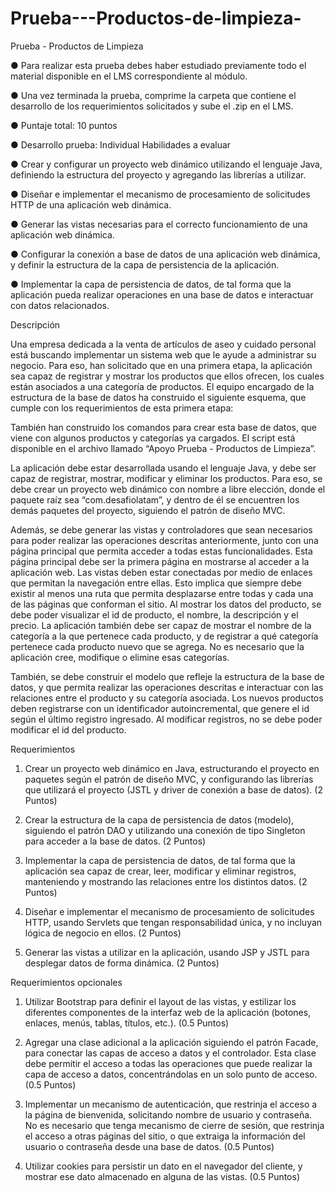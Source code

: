 # Prueba---Productos-de-limpieza-
Prueba - Productos de Limpieza


● Para realizar esta prueba debes haber estudiado previamente todo el material
disponible en el LMS correspondiente al módulo.

● Una vez terminada la prueba, comprime la carpeta que contiene el desarrollo de los
requerimientos solicitados y sube el .zip en el LMS.

● Puntaje total: 10 puntos

● Desarrollo prueba: Individual
Habilidades a evaluar

● Crear y configurar un proyecto web dinámico utilizando el lenguaje Java, definiendo
la estructura del proyecto y agregando las librerías a utilizar.

● Diseñar e implementar el mecanismo de procesamiento de solicitudes HTTP de una
aplicación web dinámica.

● Generar las vistas necesarias para el correcto funcionamiento de una aplicación web
dinámica.

● Configurar la conexión a base de datos de una aplicación web dinámica, y definir la
estructura de la capa de persistencia de la aplicación.

● Implementar la capa de persistencia de datos, de tal forma que la aplicación pueda
realizar operaciones en una base de datos e interactuar con datos relacionados.



Descripción


Una empresa dedicada a la venta de artículos de aseo y cuidado personal está buscando
implementar un sistema web que le ayude a administrar su negocio. Para eso, han solicitado
que en una primera etapa, la aplicación sea capaz de registrar y mostrar los productos que
ellos ofrecen, los cuales están asociados a una categoría de productos. El equipo encargado
de la estructura de la base de datos ha construido el siguiente esquema, que cumple con los
requerimientos de esta primera etapa:


También han construido los comandos para crear esta base de datos, que viene con algunos
productos y categorías ya cargados. El script está disponible en el archivo llamado “Apoyo
Prueba - Productos de Limpieza”.


La aplicación debe estar desarrollada usando el lenguaje Java, y debe ser capaz de registrar,
mostrar, modificar y eliminar los productos. Para eso, se debe crear un proyecto web
dinámico con nombre a libre elección, donde el paquete raíz sea “com.desafiolatam”, y
dentro de él se encuentren los demás paquetes del proyecto, siguiendo el patrón de diseño
MVC.


Además, se debe generar las vistas y controladores que sean necesarios para poder realizar
las operaciones descritas anteriormente, junto con una página principal que permita acceder
a todas estas funcionalidades. Esta página principal debe ser la primera página en
mostrarse al acceder a la aplicación web.
Las vistas deben estar conectadas por medio de enlaces que permitan la navegación entre
ellas. Esto implica que siempre debe existir al menos una ruta que permita desplazarse
entre todas y cada una de las páginas que conforman el sitio.
Al mostrar los datos del producto, se debe poder visualizar el id de producto, el nombre, la
descripción y el precio. La aplicación también debe ser capaz de mostrar el nombre de la
categoría a la que pertenece cada producto, y de registrar a qué categoría pertenece cada
producto nuevo que se agrega. No es necesario que la aplicación cree, modifique o elimine
esas categorías.


También, se debe construir el modelo que refleje la estructura de la base de datos, y que
permita realizar las operaciones descritas e interactuar con las relaciones entre el producto
y su categoría asociada. Los nuevos productos deben registrarse con un identificador
autoincremental, que genere el id según el último registro ingresado. Al modificar registros,
no se debe poder modificar el id del producto.


Requerimientos

1. Crear un proyecto web dinámico en Java, estructurando el proyecto en paquetes
según el patrón de diseño MVC, y configurando las librerías que utilizará el proyecto
(JSTL y driver de conexión a base de datos).
(2 Puntos)

2. Crear la estructura de la capa de persistencia de datos (modelo), siguiendo el patrón
DAO y utilizando una conexión de tipo Singleton para acceder a la base de datos.
(2 Puntos)

3. Implementar la capa de persistencia de datos, de tal forma que la aplicación sea
capaz de crear, leer, modificar y eliminar registros, manteniendo y mostrando las
relaciones entre los distintos datos.
(2 Puntos)

4. Diseñar e implementar el mecanismo de procesamiento de solicitudes HTTP, usando
Servlets que tengan responsabilidad única, y no incluyan lógica de negocio en ellos.
(2 Puntos)

5. Generar las vistas a utilizar en la aplicación, usando JSP y JSTL para desplegar datos
de forma dinámica.
(2 Puntos)

Requerimientos opcionales

1. Utilizar Bootstrap para definir el layout de las vistas, y estilizar los diferentes
componentes de la interfaz web de la aplicación (botones, enlaces, menús, tablas,
títulos, etc.).
(0.5 Puntos)

2. Agregar una clase adicional a la aplicación siguiendo el patrón Facade, para conectar
las capas de acceso a datos y el controlador. Esta clase debe permitir el acceso a
todas las operaciones que puede realizar la capa de acceso a datos,
concentrándolas en un solo punto de acceso.
(0.5 Puntos)

3. Implementar un mecanismo de autenticación, que restrinja el acceso a la página de
bienvenida, solicitando nombre de usuario y contraseña. No es necesario que tenga
mecanismo de cierre de sesión, que restrinja el acceso a otras páginas del sitio, o
que extraiga la información del usuario o contraseña desde una base de datos.
(0.5 Puntos)

4. Utilizar cookies para persistir un dato en el navegador del cliente, y mostrar ese dato
almacenado en alguna de las vistas.
(0.5 Puntos)
